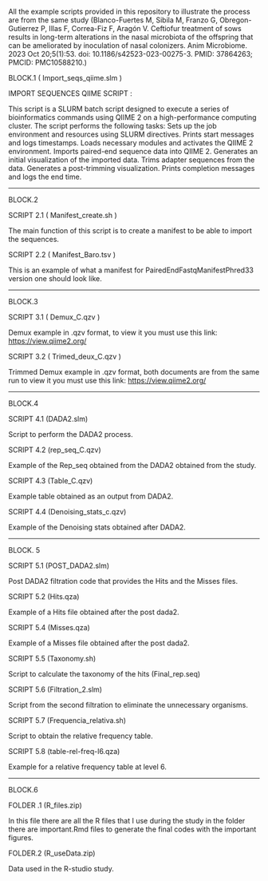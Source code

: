 All the example scripts provided in this repository to illustrate the process are from the same study (Blanco-Fuertes M, Sibila M, Franzo G, Obregon-Gutierrez P, Illas F, Correa-Fiz F, Aragón V. Ceftiofur treatment of sows results in long-term alterations in the nasal microbiota of the offspring that can be ameliorated by inoculation of nasal colonizers. Anim Microbiome. 2023 Oct 20;5(1):53. doi: 10.1186/s42523-023-00275-3. PMID: 37864263; PMCID: PMC10588210.) 

BLOCK.1 ( Import_seqs_qiime.slm ) 

IMPORT SEQUENCES QIIME SCRIPT : 

This script is a SLURM batch script designed to execute a series of bioinformatics commands using QIIME 2 on a high-performance computing cluster.
The script performs the following tasks:
Sets up the job environment and resources using SLURM directives.
Prints start messages and logs timestamps.
Loads necessary modules and activates the QIIME 2 environment.
Imports paired-end sequence data into QIIME 2.
Generates an initial visualization of the imported data.
Trims adapter sequences from the data.
Generates a post-trimming visualization.
Prints completion messages and logs the end time.

------------------------------------------------------------------------------------------------------------------------------------------------------------
BLOCK.2

SCRIPT 2.1 ( Manifest_create.sh )

The main function of this script is to create a manifest to be able to import the sequences. 

SCRIPT 2.2 ( Manifest_Baro.tsv ) 

This is an example of what a manifest for PairedEndFastqManifestPhred33 version one should look like. 

------------------------------------------------------------------------------------------------------------------------------------------------------------

BLOCK.3 

SCRIPT 3.1 ( Demux_C.qzv )

Demux example in .qzv format, to view it you must use this link: https://view.qiime2.org/

SCRIPT 3.2 ( Trimed_deux_C.qzv ) 

Trimmed Demux example in .qzv format, both documents are from the same run to view it you must use this link: https://view.qiime2.org/

------------------------------------------------------------------------------------------------------------------------------------------------------------

BLOCK.4 

SCRIPT 4.1 (DADA2.slm) 

Script to perform the DADA2 process.

SCRIPT 4.2 (rep_seq_C.qzv)

Example of the Rep_seq obtained from the DADA2 obtained from the study. 

SCRIPT 4.3 (Table_C.qzv)

Example table obtained as an output from DADA2. 

SCRIPT 4.4 (Denoising_stats_c.qzv)

Example of the Denoising stats obtained after DADA2. 

------------------------------------------------------------------------------------------------------------------------------------------------------------

BLOCK. 5 

SCRIPT 5.1 (POST_DADA2.slm)

Post DADA2 filtration code that provides the Hits and the Misses files. 

SCRIPT 5.2 (Hits.qza)

Example of a Hits file obtained after the post dada2. 

SCRIPT 5.4 (Misses.qza) 

Example of a Misses file obtained after the post dada2. 

SCRIPT 5.5 (Taxonomy.sh) 

Script to calculate the taxonomy of the hits (Final_rep.seq)

SCRIPT 5.6 (Filtration_2.slm) 

Script from the second filtration to eliminate the unnecessary organisms. 

SCRIPT 5.7 (Frequencia_relativa.sh)

Script to obtain the relative frequency table. 

SCRIPT 5.8 (table-rel-freq-l6.qza)

Example for a relative frequency table at level 6. 

------------------------------------------------------------------------------------------------------------------------------------------------------------

BLOCK.6 

FOLDER .1 (R_files.zip)

In this file there are all the R files that I use during the study in the folder there are important.Rmd files to generate the final codes with the important figures. 

FOLDER.2 (R_useData.zip)

Data used in the R-studio study.  


